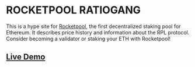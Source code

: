 # ROCKETPOOL RATIOGANG

This is a hype site for <a href="https://rocketpool.net" target="_blank">Rocketpool</a>, the first decentralized staking pool for Ethereum. It describes price history and information about the RPL protocol. Consider becoming a validator or staking your ETH with Rocketpool!

## <a href="https://rocketratiogang.com" target="_blank">Live Demo</a>
